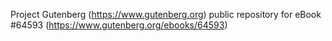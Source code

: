 Project Gutenberg (https://www.gutenberg.org) public repository for
eBook #64593 (https://www.gutenberg.org/ebooks/64593)
